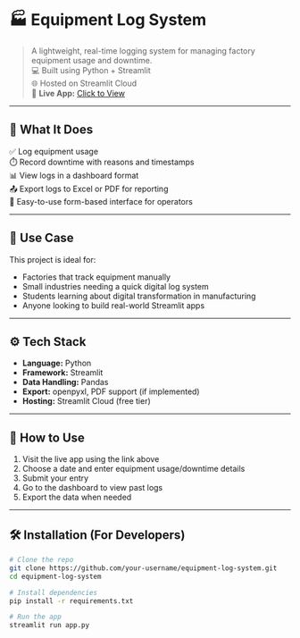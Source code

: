 # 🏭 Equipment Log System

> A lightweight, real-time logging system for managing factory equipment usage and downtime.  
> 💻 Built using Python + Streamlit  
> 🌐 Hosted on Streamlit Cloud  
> 🔗 **Live App:** [Click to View](https://equipment-log-system-updated-2a35z8rfxt6ybhijrmauep.streamlit.app/)

---

## 📌 What It Does

✅ Log equipment usage  
⏱️ Record downtime with reasons and timestamps  
📊 View logs in a dashboard format  
📤 Export logs to Excel or PDF for reporting  
🔑 Easy-to-use form-based interface for operators

---

## 🎯 Use Case

This project is ideal for:

- Factories that track equipment manually  
- Small industries needing a quick digital log system  
- Students learning about digital transformation in manufacturing  
- Anyone looking to build real-world Streamlit apps

---

## ⚙️ Tech Stack

- **Language:** Python  
- **Framework:** Streamlit  
- **Data Handling:** Pandas  
- **Export:** openpyxl, PDF support (if implemented)  
- **Hosting:** Streamlit Cloud (free tier)

---

## 🚀 How to Use

1. Visit the live app using the link above  
2. Choose a date and enter equipment usage/downtime details  
3. Submit your entry  
4. Go to the dashboard to view past logs  
5. Export the data when needed

---

## 🛠️ Installation (For Developers)

```bash
# Clone the repo
git clone https://github.com/your-username/equipment-log-system.git
cd equipment-log-system

# Install dependencies
pip install -r requirements.txt

# Run the app
streamlit run app.py

